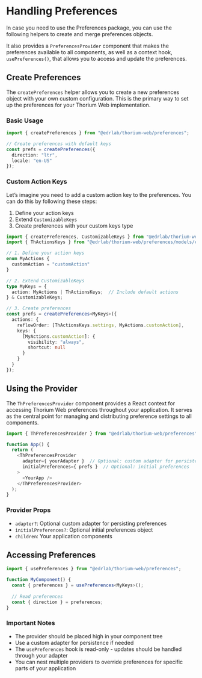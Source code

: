 # Handling Preferences

In case you need to use the Preferences package, you can use the following helpers to create and merge preferences objects.

It also provides a `PreferencesProvider` component that makes the preferences available to all components, as well as a context hook, `usePreferences()`, that allows you to access and update the preferences.

## Create Preferences

The `createPreferences` helper allows you to create a new preferences object with your own custom configuration. This is the primary way to set up the preferences for your Thorium Web implementation.

### Basic Usage

```typescript
import { createPreferences } from "@edrlab/thorium-web/preferences";

// Create preferences with default keys
const prefs = createPreferences({
  direction: "ltr",
  locale: "en-US"
});
```

### Custom Action Keys

Let’s imagine you need to add a custom action key to the preferences. You can do this by following these steps:

1. Define your action keys
2. Extend `CustomizableKeys`
3. Create preferences with your custom keys type

```typescript
import { createPreferences, CustomizableKeys } from "@edrlab/thorium-web/preferences";
import { ThActionsKeys } from "@edrlab/thorium-web/preferences/models/enums";

// 1. Define your action keys
enum MyActions {
  customAction = "customAction"
}

// 2. Extend CustomizableKeys
type MyKeys = {
  action: MyActions | ThActionsKeys;  // Include default actions
} & CustomizableKeys;

// 3. Create preferences
const prefs = createPreferences<MyKeys>({
  actions: {
    reflowOrder: [ThActionsKeys.settings, MyActions.customAction],
    keys: {
      [MyActions.customAction]: {
        visibility: "always",
        shortcut: null
      }
    }
  }
});
```

## Using the Provider

The `ThPreferencesProvider` component provides a React context for accessing Thorium Web preferences throughout your application. It serves as the central point for managing and distributing preference settings to all components.

```typescript
import { ThPreferencesProvider } from "@edrlab/thorium-web/preferences";

function App() {
  return (
    <ThPreferencesProvider 
      adapter={ yourAdapter }  // Optional: custom adapter for persistence
      initialPreferences={ prefs }  // Optional: initial preferences
    >
      <YourApp />
    </ThPreferencesProvider>
  );
}
```

### Provider Props

- `adapter?`: Optional custom adapter for persisting preferences
- `initialPreferences?`: Optional initial preferences object
- `children`: Your application components

## Accessing Preferences

```typescript
import { usePreferences } from "@edrlab/thorium-web/preferences";

function MyComponent() {
  const { preferences } = usePreferences<MyKeys>();
  
  // Read preferences
  const { direction } = preferences;
}
```

### Important Notes

- The provider should be placed high in your component tree
- Use a custom adapter for persistence if needed
- The `usePreferences` hook is read-only - updates should be handled through your adapter
- You can nest multiple providers to override preferences for specific parts of your application